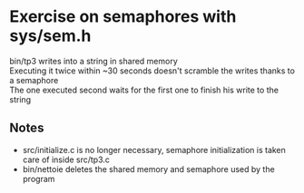 # Exercise on semaphores with sys/sem.h

bin/tp3 writes into a string in shared memory  
Executing it twice within ~30 seconds doesn't scramble the writes thanks to a semaphore  
The one executed second waits for the first one to finish his write to the string

## Notes

- src/initialize.c is no longer necessary, semaphore initialization is taken care of inside src/tp3.c
- bin/nettoie deletes the shared memory and semaphore used by the program
